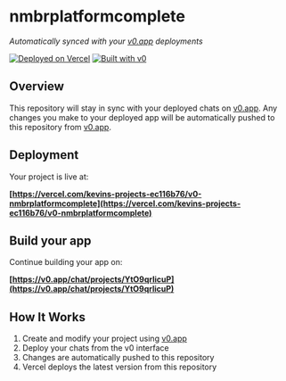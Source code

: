# nmbrplatformcomplete

*Automatically synced with your [v0.app](https://v0.app) deployments*

[![Deployed on Vercel](https://img.shields.io/badge/Deployed%20on-Vercel-black?style=for-the-badge&logo=vercel)](https://vercel.com/kevins-projects-ec116b76/v0-nmbrplatformcomplete)
[![Built with v0](https://img.shields.io/badge/Built%20with-v0.app-black?style=for-the-badge)](https://v0.app/chat/projects/YtO9qrlicuP)

## Overview

This repository will stay in sync with your deployed chats on [v0.app](https://v0.app).
Any changes you make to your deployed app will be automatically pushed to this repository from [v0.app](https://v0.app).

## Deployment

Your project is live at:

**[https://vercel.com/kevins-projects-ec116b76/v0-nmbrplatformcomplete](https://vercel.com/kevins-projects-ec116b76/v0-nmbrplatformcomplete)**

## Build your app

Continue building your app on:

**[https://v0.app/chat/projects/YtO9qrlicuP](https://v0.app/chat/projects/YtO9qrlicuP)**

## How It Works

1. Create and modify your project using [v0.app](https://v0.app)
2. Deploy your chats from the v0 interface
3. Changes are automatically pushed to this repository
4. Vercel deploys the latest version from this repository
